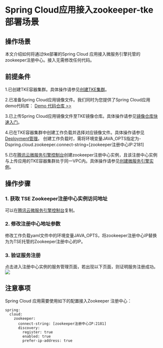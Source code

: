 # Spring Cloud应用接入zookeeper-tke部署场景
## 操作场景
本文介绍如何将通过tke部署的Spring Cloud 应用接入微服务引擎托管的zookeeper注册中心。接入无需修改任何代码。
## 前提条件
1.已创建TKE容器集群。具体操作请参见[创建TKE集群](https://cloud.tencent.com/document/product/457/32189)。

2.已准备Spring Cloud应用镜像文件。我们同时为您提供了Spring Cloud应用demo代码库：
[Demo 代码仓库 >>](https://github.com/tencentyun/tse-simple-demo)

3.已上传Spring Cloud应用镜像文件至TKE镜像仓库。具体操作请参见[镜像仓库快速入门](https://cloud.tencent.com/document/product/1141/50332#null)。

4.已在TKE容器集群中创建工作负载并选择对应镜像文件。具体操作请参见[Deployment管理](https://cloud.tencent.com/document/product/457/31705)。
<dx-alert infotype="explain" title="">
创建工作负载时，需将环境变量JAVA_OPTS指定为-Dspring.cloud.zookeeper.connect-string=[zookeeper注册中心IP:2181]
</dx-alert>


5.已在[腾讯云微服务引擎控制台](https://console.cloud.tencent.com/tse)创建zookeeper注册中心实例，且该注册中心实例与上传应用的TKE容器集群处于同一VPC内。具体操作请参见[创建微服务引擎实例](https://cloud.tencent.com/document/product/1364/58416)。
## 操作步骤
### 1. 获取 TSE Zookeeper注册中心实例访问地址
可以在[腾讯云微服务引擎控制台](https://console.cloud.tencent.com/tse)复制。
### 2. 修改注册中心地址参数
修改工作负载yaml文件中的环境变量JAVA_OPTS，将zookeeper注册中心IP替换为为TSE托管的Zookeeper注册中心的IP。

### 3. 验证服务注册
点击进入注册中心实例的服务管理页面，若出现以下页面，则证明服务注册成功。
<img src="https://main.qcloudimg.com/raw/634875f23e5d4841095fe512d2809446.png">

## 注意事项
Spring Cloud 应用需要使用如下的配置接入Zookeeper 注册中心：

```
spring:
  cloud:
    zookeeper:
      connect-string: [zookeeper注册中心IP:2181]
      discovery:
        register: true
        enabled: true
        prefer-ip-address: true
```
